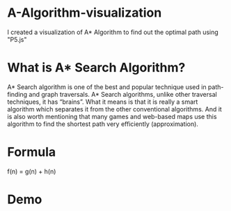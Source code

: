 # A-Algorithm-visualization
I created a visualization of A* Algorithm to find out the optimal path using "P5.js"


# What is A* Search Algorithm?
A* Search algorithm is one of the best and popular technique used in path-finding and graph traversals.
A* Search algorithms, unlike other traversal techniques, it has “brains”. What it means is that it is really a smart algorithm which separates it from the other conventional algorithms.
And it is also worth mentioning that many games and web-based maps use this algorithm to find the shortest path very efficiently (approximation).

# Formula
f(n) = g(n) + h(n)



# Demo
